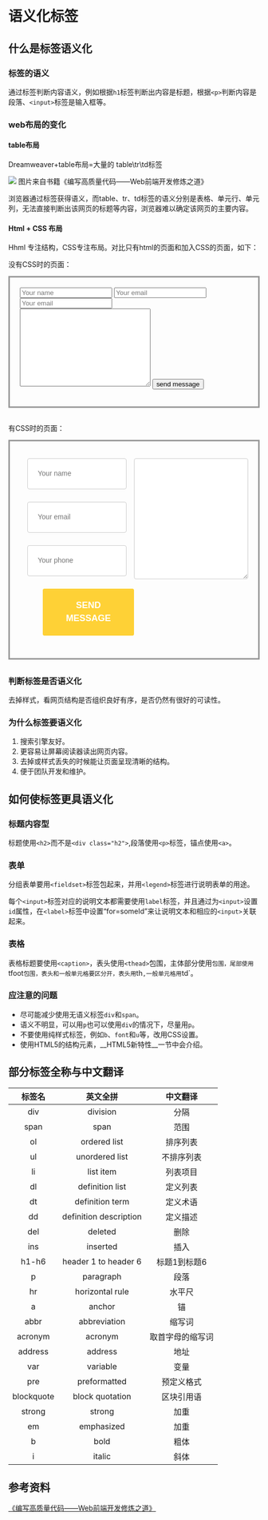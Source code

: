 
<style rel="type/css">
.wrap{
    border: solid #999;
    padding: 20px;
    margin-bottom:30px;
    overflow:hidden;
}
.input-group{
    width: 50%;
    box-sizing: border-box;
    padding-left: 15px;
    padding-right: 15px;
}

.withcss .input-group input, .withcss textarea,.withcss button {
    display: block;
    width: 100%;
    padding: 20px;
    font-size: 14px;
    line-height: 1.4285;
    color: #555;
    background-color: #fff;
    border: 1px solid #ccc;
    border-radius: 4px;
    outline: 0;
    margin-bottom: 25px;
    box-sizing: border-box;
}
.withcss textarea{
    width: 50%;
    padding-left: 15px;
    padding-right: 15px;
    box-sizing: border-box;
}
 .withcss .style-btn {
    color: #fff;
    background-color: #fed136;
    border-color: #fed136;
    text-transform: uppercase;
    font-weight: 700;
    border-radius: 3px;
    font-size: 18px;
    padding: 20px 40px;
    width:40%;
}
.fl{float:left;}
.fr{float:right}
</style>

# 语义化标签

## 什么是标签语义化

### 标签的语义

通过标签判断内容语义，例如根据`h1`标签判断出内容是标题，根据`<p>`判断内容是段落、`<input>`标签是输入框等。

### web布局的变化

#### table布局

Dreamweaver+table布局=大量的 table\tr\td标签

![](./images/semantic.jpg)
图片来自书籍《编写高质量代码——Web前端开发修炼之道》

浏览器通过标签获得语义，而table、tr、td标签的语义分别是表格、单元行、单元列，无法直接判断出该网页的标题等内容，浏览器难以确定该网页的主要内容。

#### Html + CSS 布局

Hhml 专注结构，CSS专注布局。对比只有html的页面和加入CSS的页面，如下：

没有CSS时的页面：

  <div class="login wrap">
    <form action="/getInfo" mathod="get">
        <div class="fr">
            <input type="text" name="yourname" placeholder="Your name">
            <input type="email" name="youremail" placeholder="Your email">
            <input type="tel" name="yourphone" placeholder="Your email">
        </div>
        <textarea name="article" placeholder="ddd" id="" cols="30" rows="10">
        </textarea>
        <button>send message</button>
    </form>
  </div>

有CSS时的页面：

<div class="login wrap withcss">
<div>
    <form action="/getInfo" class="withcss" mathod="get">
        <div class="input-group fl">
            <input type="text" name="yourname" placeholder="Your name">
            <input type="email" name="youremail" placeholder="Your email">
            <input type="tel" name="yourphone" placeholder="Your phone">
        </div>
        <textarea placeholder="Your email" class="fr" name="message"  cols="30" rows="10" >
        </textarea>
    </form>
</div>
    <button class="style-btn fr">send message</button>
</div>


### 判断标签是否语义化

去掉样式，看网页结构是否组织良好有序，是否仍然有很好的可读性。

### 为什么标签要语义化

1. 搜索引擎友好。
2. 更容易让屏幕阅读器读出网页内容。
3. 去掉或样式丢失的时候能让页面呈现清晰的结构。
4. 便于团队开发和维护。


## 如何使标签更具语义化

### 标题内容型

标题使用`<h2>`而不是`<div class="h2">`,段落使用`<p>`标签，锚点使用`<a>`。

### 表单

分组表单要用`<fieldset>`标签包起来，并用`<legend>`标签进行说明表单的用途。

每个`<input>`标签对应的说明文本都需要使用`label`标签，并且通过为`<input>`设置`id`属性，在`<label>`标签中设置“for=someId”来让说明文本和相应的`<input>`关联起来。

### 表格

表格标题要使用`<caption>`，表头使用`<thead>`包围，主体部分使用<tbody>`包围，尾部使用`tfoot`包围，表头和一般单元格要区分开，表头用`th`,一般单元格用`td`。

### 应注意的问题

* 尽可能减少使用无语义标签`div`和`span`。
* 语义不明显，可以用`p`也可以使用`div`的情况下，尽量用`p`。
* 不要使用纯样式标签，例如`b`、`font`和`u`等，改用CSS设置。
* 使用HTML5的结构元素，__HTML5新特性__一节中会介绍。

## 部分标签全称与中文翻译

| 标签名 | 英文全拼 | 中文翻译 |
|:-------:|:-------:|:-------:|
|div|division|分隔|
|span|span|范围|
|ol|ordered list | 排序列表 |
|ul|unordered list | 不排序列表 |
|li|list item|列表项目|
|dl|definition list| 定义列表|
|dt|definition term | 定义术语|
|dd|definition description|定义描述|
|del|deleted|删除|
|ins|inserted|插入|
|h1-h6|header 1 to header 6| 标题1到标题6|
|p|paragraph|段落|
|hr|horizontal rule | 水平尺|
|a|anchor|锚|
|abbr|abbreviation|缩写词|
|acronym|acronym|取首字母的缩写词|
|address|address|地址|
|var|variable|变量|
|pre|preformatted|预定义格式|
|blockquote|block quotation| 区块引用语|
|strong|strong|加重|
|em|emphasized|加重|
|b|bold|粗体|
|i|italic|斜体|

## 参考资料

[《编写高质量代码——Web前端开发修炼之道》](https://book.douban.com/subject/4881987/)
